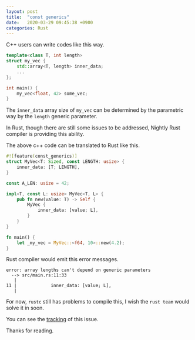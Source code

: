 ```yaml
---
layout: post
title:  "const generics"
date:   2020-03-29 09:45:38 +0900
categories: Rust
---
```

C++ users can write codes like this way.

```c++
template<class T, int length>
struct my_vec {
    std::array<T, length> inner_data;
    ...
};

int main() {
    my_vec<float, 42> some_vec;
}
```

The `inner_data` array size of `my_vec` can be determined by the parametric way by the `length` generic parameter.

In Rust, though there are still some issues to be addressed, Nightly Rust compiler is providing this ability.

The above c++ code can be translated to Rust like this.

```rust
#![feature(const_generics)]
struct MyVec<T: Sized, const LENGTH: usize> {
    inner_data: [T; LENGTH],
}

const A_LEN: usize = 42;

impl<T, const L: usize> MyVec<T, L> {
    pub fn new(value: T) -> Self {
        MyVec {
            inner_data: [value; L],
        }
    }
}

fn main() {
    let _my_vec = MyVec::<f64, 10>::new(4.2);
}
```

Rust compiler would emit this error messages.

```text
error: array lengths can't depend on generic parameters
  --> src/main.rs:11:33
   |
11 |             inner_data: [value; L],
   |
```

For now, `rustc` still has problems to compile this, I wish the `rust team` would solve it in soon.

You can see the [tracking](https://github.com/rust-lang/rust/issues/43408) of this issue.

Thanks for reading.
